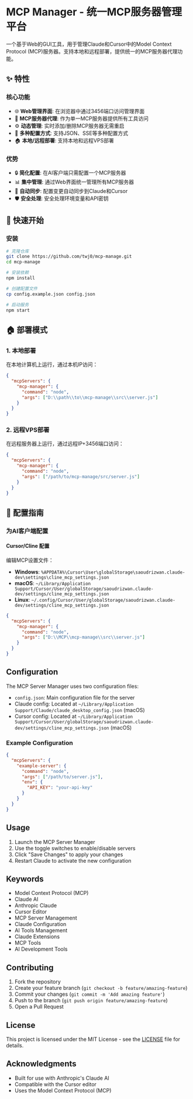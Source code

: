 # MCP Manager - 统一MCP服务器管理平台

一个基于Web的GUI工具，用于管理Claude和Cursor中的Model Context Protocol (MCP)服务器。支持本地和远程部署，提供统一的MCP服务器代理功能。

## ✨ 特性

### 核心功能
- 🌐 **Web管理界面**: 在浏览器中通过3456端口访问管理界面
- 🔄 **MCP服务器代理**: 作为单一MCP服务器提供所有工具访问
- ⚙️ **动态管理**: 实时添加/删除MCP服务器无需重启
- 🔌 **多种配置方式**: 支持JSON、SSE等多种配置方式
- 🏠 **本地/远程部署**: 支持本地和远程VPS部署

### 优势
- 🔒 **简化配置**: 在AI客户端只需配置一个MCP服务器
- 📊 **集中管理**: 通过Web界面统一管理所有MCP服务器
- 🔄 **自动同步**: 配置变更自动同步到Claude和Cursor
- 🛡️ **安全处理**: 安全处理环境变量和API密钥

## 🚀 快速开始

### 安装

```bash
# 克隆仓库
git clone https://github.com/twj0/mcp-manage.git
cd mcp-manage

# 安装依赖
npm install

# 创建配置文件
cp config.example.json config.json

# 启动服务
npm start
```


## 🏠 部署模式

### 1. 本地部署
在本地计算机上运行，通过本机IP访问：

```json
{
  "mcpServers": {
    "mcp-manager": {
      "command": "node",
      "args": ["D:\\path\\to\\mcp-manage\\src\\server.js"]
    }
  }
}
```

### 2. 远程VPS部署
在远程服务器上运行，通过远程IP+3456端口访问：

```json
{
  "mcpServers": {
    "mcp-manager": {
      "command": "node",
      "args": ["/path/to/mcp-manage/src/server.js"]
    }
  }
}
```

## 📝 配置指南

### 为AI客户端配置

#### Cursor/Cline 配置
编辑MCP设置文件：
- **Windows**: `%APPDATA%\Cursor\User\globalStorage\saoudrizwan.claude-dev\settings\cline_mcp_settings.json`
- **macOS**: `~/Library/Application Support/Cursor/User/globalStorage/saoudrizwan.claude-dev/settings/cline_mcp_settings.json`
- **Linux**: `~/.config/Cursor/User/globalStorage/saoudrizwan.claude-dev/settings/cline_mcp_settings.json`

```json
{
  "mcpServers": {
    "mcp-manager": {
      "command": "node",
      "args": ["D:\\MCP\\mcp-manage\\src\\server.js"]
    }
  }
}
```

## Configuration

The MCP Server Manager uses two configuration files:

- `config.json`: Main configuration file for the server
- Claude config: Located at `~/Library/Application Support/Claude/claude_desktop_config.json` (macOS)
- Cursor config: Located at `~/Library/Application Support/Cursor/User/globalStorage/saoudrizwan.claude-dev/settings/cline_mcp_settings.json` (macOS)

### Example Configuration

```json
{
  "mcpServers": {
    "example-server": {
      "command": "node",
      "args": ["/path/to/server.js"],
      "env": {
        "API_KEY": "your-api-key"
      }
    }
  }
}
```

## Usage

1. Launch the MCP Server Manager
2. Use the toggle switches to enable/disable servers
3. Click "Save Changes" to apply your changes
4. Restart Claude to activate the new configuration

## Keywords

- Model Context Protocol (MCP)
- Claude AI
- Anthropic Claude
- Cursor Editor
- MCP Server Management
- Claude Configuration
- AI Tools Management
- Claude Extensions
- MCP Tools
- AI Development Tools

## Contributing

1. Fork the repository
2. Create your feature branch (`git checkout -b feature/amazing-feature`)
3. Commit your changes (`git commit -m 'Add amazing feature'`)
4. Push to the branch (`git push origin feature/amazing-feature`)
5. Open a Pull Request

## License

This project is licensed under the MIT License - see the [LICENSE](LICENSE) file for details.

## Acknowledgments

- Built for use with Anthropic's Claude AI
- Compatible with the Cursor editor
- Uses the Model Context Protocol (MCP)
